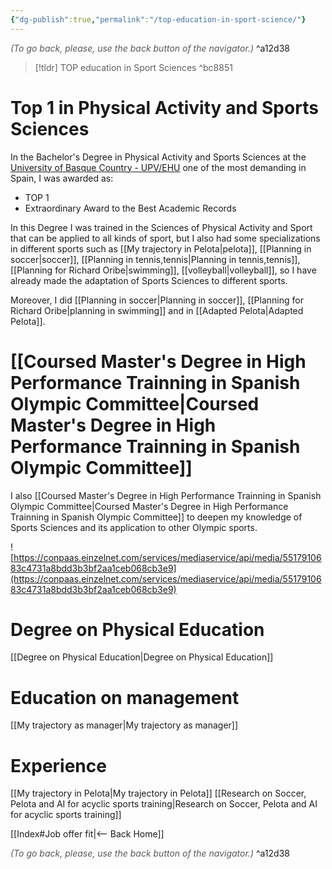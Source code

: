 ```yaml
---
{"dg-publish":true,"permalink":"/top-education-in-sport-science/"}
---
```




<div class="transclusion internal-embed is-loaded"><div class="markdown-embed">




<font color="#595959">*(To go back, please, use the back button of the navigator.)*</font> 
^a12d38



</div></div>



> [!tldr] 
> TOP education in Sport Sciences
^bc8851

# Top 1 in Physical Activity and Sports Sciences
In the Bachelor's Degree in Physical Activity and Sports Sciences at the [University of Basque Country - UPV/EHU](https://www.ehu.eus/es/web/hezkuntza-eta-kirol-fakultatea) one of the most demanding in Spain, I was awarded as:
- TOP 1
- Extraordinary Award to the Best Academic Records

In this Degree I was trained in the Sciences of Physical Activity and Sport that can be applied to all kinds of sport, but I also had some specializations in different sports such as [[My trajectory in Pelota|pelota]], [[Planning in soccer|soccer]], [[Planning in tennis,tennis|Planning in tennis,tennis]], [[Planning for Richard Oribe|swimming]], [[volleyball|volleyball]], so I have already made the adaptation of Sports Sciences to different sports.

Moreover, I did [[Planning in soccer|Planning in soccer]], [[Planning for Richard Oribe|planning in swimming]] and in [[Adapted Pelota|Adapted Pelota]].

# [[Coursed Master's Degree in High Performance Trainning in Spanish Olympic Committee|Coursed Master's Degree in High Performance Trainning in Spanish Olympic Committee]]
I also [[Coursed Master's Degree in High Performance Trainning in Spanish Olympic Committee|Coursed Master's Degree in High Performance Trainning in Spanish Olympic Committee]] to deepen my knowledge of Sports Sciences and its application to other Olympic sports.

![https://conpaas.einzelnet.com/services/mediaservice/api/media/5517910683c4731a8bdd3b3bf2aa1ceb068cb3e9](https://conpaas.einzelnet.com/services/mediaservice/api/media/5517910683c4731a8bdd3b3bf2aa1ceb068cb3e9)
# Degree on Physical Education
[[Degree on Physical Education|Degree on Physical Education]]

# Education on management
[[My trajectory as manager|My trajectory as manager]]

# Experience
[[My trajectory in Pelota|My trajectory in Pelota]]
[[Research on Soccer, Pelota and AI for acyclic sports training|Research on Soccer, Pelota and AI for acyclic sports training]]



<div class="transclusion internal-embed is-loaded"><div class="markdown-embed">





[[Index#Job offer fit|<-- Back Home]]

<div class="transclusion internal-embed is-loaded"><div class="markdown-embed">




<font color="#595959">*(To go back, please, use the back button of the navigator.)*</font> 
^a12d38



</div></div>


</div></div>


